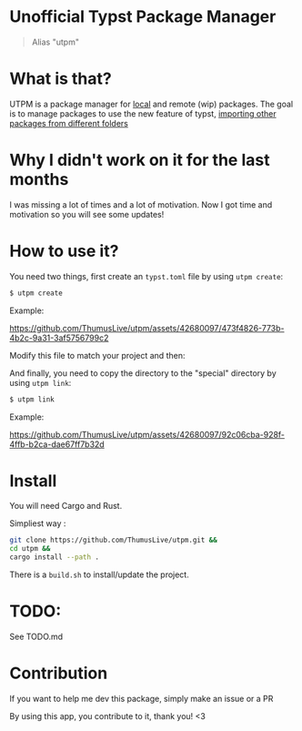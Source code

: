 # Unofficial Typst Package Manager

> Alias "utpm"

# What is that?

UTPM is a package manager for [local](https://github.com/typst/packages#local-packages) and remote (wip) packages.
The goal is to manage packages to use the new feature of typst, [importing other packages from different folders](https://typst.app/docs/reference/scripting/#packages)

# Why I didn't work on it for the last months

I was missing a lot of times and a lot of motivation. Now I got time and motivation so you will see some updates!

# How to use it?

You need two things, first create an `typst.toml` file by using `utpm create`:

```bash
$ utpm create
```

Example:

https://github.com/ThumusLive/utpm/assets/42680097/473f4826-773b-4b2c-9a31-3af5756799c2

Modify this file to match your project and then:

And finally, you need to copy the directory to the "special" directory by using `utpm link`: 

```bash
$ utpm link
```
Example:

https://github.com/ThumusLive/utpm/assets/42680097/92c06cba-928f-4ffb-b2ca-dae67ff7b32d

# Install

You will need Cargo and Rust.

Simpliest way :

```bash
git clone https://github.com/ThumusLive/utpm.git &&
cd utpm &&
cargo install --path .
```

There is a `build.sh` to install/update the project.

# TODO:

See TODO.md

# Contribution

If you want to help me dev this package, simply make an issue or a PR

By using this app, you contribute to it, thank you! <3
